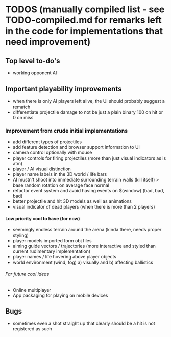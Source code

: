 # TODOS (manually compiled list - see TODO-compiled.md for remarks left in the code for implementations that need improvement)

## Top level to-do's
* working opponent AI

## Important playability improvements
* when there is only AI players left alive, the UI should probably suggest a rematch
* differentiate projectile damage to not be just a plain binary 100 on hit or 0 on miss

### Improvement from crude initial implementations
* add different types of projectiles
* add feature detection and browser support information to UI
* camera control optionally with mouse
* player controls for firing projectiles (more than just visual indicators as is atm)
* player / AI visual distinction
* player name labels in the 3D world / life bars
* AI mustn't shoot into immediate surrounding terrain walls (kill itself) > base random rotation on average face normal
* refactor event system and avoid having events on $(window) (bad, bad, bad)
* better projectile and hit 3D models as well as animations
* visual indicator of dead players (when there is more than 2 players)

#### Low priority cool to have (for now)
* seemingly endless terrain around the arena (kinda there, needs proper styling)
* player models imported form obj files
* aiming guide vectors / trajectories (more interactive and styled than current rudimentary implementation)
* player names / life hovering above player objects
* world environment (wind, fog) a) visually and b) affecting ballistics

###### Far future cool ideas
* Online multiplayer
* App packaging for playing on mobile devices

## Bugs
- sometimes even a shot straight up that clearly should be a hit is not registered as such